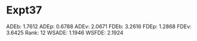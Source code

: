 # Expt37

ADEb: 1.7612
ADEp: 0.6788
ADEv: 2.0671
FDEb: 3.2616
FDEp: 1.2868
FDEv: 3.6425
Rank: 12
WSADE: 1.1946
WSFDE: 2.1924